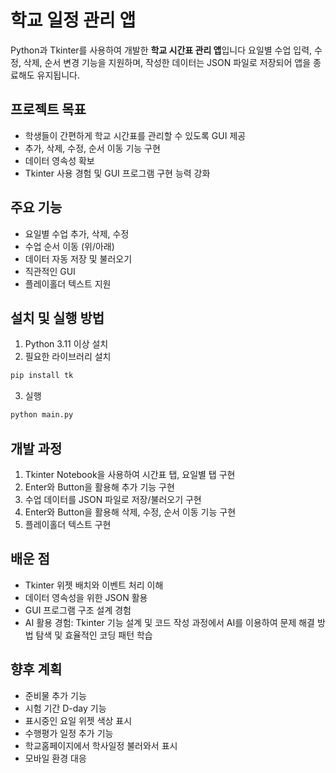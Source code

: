 # 학교 일정 관리 앱

Python과 Tkinter를 사용하여 개발한 **학교 시간표 관리 앱**입니다
요일별 수업 입력, 수정, 삭제, 순서 변경 기능을 지원하며,
작성한 데이터는 JSON 파일로 저장되어 앱을 종료해도 유지됩니다.

## 프로젝트 목표
- 학생들이 간편하게 학교 시간표를 관리할 수 있도록 GUI 제공
- 추가, 삭제, 수정, 순서 이동 기능 구현
- 데이터 영속성 확보
- Tkinter 사용 경험 및 GUI 프로그램 구현 능력 강화

## 주요 기능
- 요일별 수업 추가, 삭제, 수정
- 수업 순서 이동 (위/아래)
- 데이터 자동 저장 및 불러오기
- 직관적인 GUI
- 플레이홀더 텍스트 지원

## 설치 및 실행 방법
1. Python 3.11 이상 설치
2. 필요한 라이브러리 설치
``` bash
pip install tk
```
3. 실행
``` bash
python main.py
```

## 개발 과정
1. Tkinter Notebook을 사용하여 시간표 탭, 요일별 탭 구현
2. Enter와 Button을 활용해 추가 기능 구현
3. 수업 데이터를 JSON 파일로 저장/불러오기 구현
4. Enter와 Button을 활용해 삭제, 수정, 순서 이동 기능 구현
5. 플레이홀더 텍스트 구현

## 배운 점
- Tkinter 위젯 배치와 이벤트 처리 이해
- 데이터 영속성을 위한 JSON 활용
- GUI 프로그램 구조 설계 경험
- AI 활용 경험: Tkinter 기능 설계 및 코드 작성 과정에서 AI를 이용하여 문제 해결 방법 탐색 및 효율적인 코딩 패턴 학습

## 향후 계획
- 준비물 추가 기능
- 시험 기간 D-day 기능
- 표시중인 요일 위젯 색상 표시
- 수행평가 일정 추가 기능
- 학교홈페이지에서 학사일정 불러와서 표시
- 모바일 환경 대응
